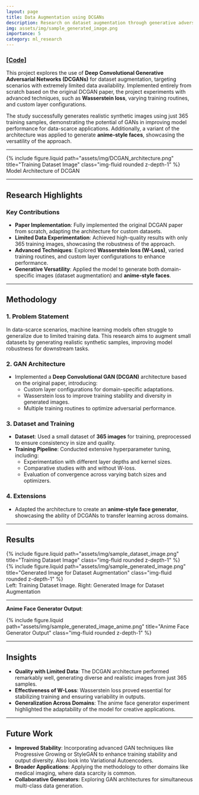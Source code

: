 ```yaml
---
layout: page  
title: Data Augmentation using DCGANs  
description: Research on dataset augmentation through generative adversarial networks  
img: assets/img/sample_generated_image.png  
importance: 5 
category: ml_research
---   
```


### <a href="https://github.com/Loki-Silvres/Data-Augmentation-using-DCGANs">[Code]</a>           

This project explores the use of **Deep Convolutional Generative Adversarial Networks (DCGANs)** for dataset augmentation, targeting scenarios with extremely limited data availability. Implemented entirely from scratch based on the original DCGAN paper, the project experiments with advanced techniques, such as **Wasserstein loss**, varying training routines, and custom layer configurations.  

The study successfully generates realistic synthetic images using just 365 training samples, demonstrating the potential of GANs in improving model performance for data-scarce applications. Additionally, a variant of the architecture was applied to generate **anime-style faces**, showcasing the versatility of the approach.  

---

<div class="row">
   <div class="col-sm mt-6 mt-md-0">
       {% include figure.liquid path="assets/img/DCGAN_architecture.png" title="Training Dataset Image" class="img-fluid rounded z-depth-1" %}
   </div>
</div>
<div class="caption">
   Model Architecture of DCGAN
</div>

--- 

## Research Highlights  

### **Key Contributions**  
- **Paper Implementation**: Fully implemented the original DCGAN paper from scratch, adapting the architecture for custom datasets.  
- **Limited Data Experimentation**: Achieved high-quality results with only 365 training images, showcasing the robustness of the approach.  
- **Advanced Techniques**: Explored **Wasserstein loss (W-Loss)**, varied training routines, and custom layer configurations to enhance performance.  
- **Generative Versatility**: Applied the model to generate both domain-specific images (dataset augmentation) and **anime-style faces**.  

---

## Methodology  

### 1. **Problem Statement**  
In data-scarce scenarios, machine learning models often struggle to generalize due to limited training data. This research aims to augment small datasets by generating realistic synthetic samples, improving model robustness for downstream tasks.  

### 2. **GAN Architecture**  
- Implemented a **Deep Convolutional GAN (DCGAN)** architecture based on the original paper, introducing:  
  - Custom layer configurations for domain-specific adaptations.  
  - Wasserstein loss to improve training stability and diversity in generated images.  
  - Multiple training routines to optimize adversarial performance.  

### 3. **Dataset and Training**  
- **Dataset**: Used a small dataset of **365 images** for training, preprocessed to ensure consistency in size and quality.  
- **Training Pipeline**: Conducted extensive hyperparameter tuning, including:  
  - Experimentation with different layer depths and kernel sizes.  
  - Comparative studies with and without W-loss.  
  - Evaluation of convergence across varying batch sizes and optimizers.  

### 4. **Extensions**  
- Adapted the architecture to create an **anime-style face generator**, showcasing the ability of DCGANs to transfer learning across domains.  

---

## Results  

<div class="row">
   <div class="col-sm mt-6 mt-md-0">
       {% include figure.liquid path="assets/img/sample_dataset_image.png" title="Training Dataset Image" class="img-fluid rounded z-depth-1" %}
   </div>
   <div class="col-sm mt-6 mt-md-0"> 
       {% include figure.liquid path="assets/img/sample_generated_image.png" title="Generated Image for Dataset Augmentation" class="img-fluid rounded z-depth-1" %}
   </div>
</div>
<div class="caption">
   Left: Training Dataset Image. Right: Generated Image for Dataset Augmentation
</div>

---
**Anime Face Generator Output**:  
<div class="row justify-content-sm-center">
    <div class="col-sm-6 mt-3 mt-md-0">
        {% include figure.liquid path="assets/img/sample_generated_image_anime.png" title="Anime Face Generator Output" class="img-fluid rounded z-depth-1" %}
    </div>
</div>  

---

## Insights  

- **Quality with Limited Data**: The DCGAN architecture performed remarkably well, generating diverse and realistic images from just 365 samples.  
- **Effectiveness of W-Loss**: Wasserstein loss proved essential for stabilizing training and ensuring variability in outputs.  
- **Generalization Across Domains**: The anime face generator experiment highlighted the adaptability of the model for creative applications.  

---

## Future Work  

- **Improved Stability**: Incorporating advanced GAN techniques like Progressive Growing or StyleGAN to enhance training stability and output diversity. Also look into Variational Autoencoders.  
- **Broader Applications**: Applying the methodology to other domains like medical imaging, where data scarcity is common.  
- **Collaborative Generators**: Exploring GAN architectures for simultaneous multi-class data generation.  
